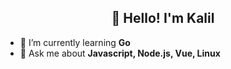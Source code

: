 <h2 align="center">👋 Hello! I'm Kalil</h2>

<!-- - 🔭 I’m currently working on ... -->
<!-- - 🤔 I’m looking for help with ... -->
- 🌱 I’m currently learning **Go**
- 💬 Ask me about **Javascript, Node.js, Vue, Linux**
<!-- - ⚡ Fun fact: ... -->
